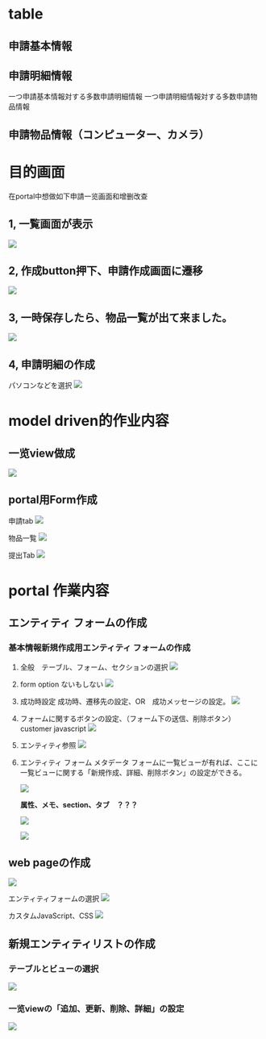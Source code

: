 # table

## 申請基本情報

## 申請明細情報
一つ申請基本情報対する多数申請明細情報
一つ申請明細情報対する多数申請物品情報

## 申請物品情報（コンピューター、カメラ）

# 目的画面

在portal中想做如下申請一览画面和增删改查

## 1, 一覧画面が表示

![](img\2021-11-15-16-06-01.png)

## 2, 作成button押下、申請作成画面に遷移
![](img\2021-11-15-19-31-39.png)

## 3, 一時保存したら、物品一覧が出て来ました。

![](img\2021-11-15-19-37-13.png)

## 4, 申請明細の作成
パソコンなどを選択
![](img\2021-11-15-19-40-48.png)



# model driven的作业内容

## 一览view做成

![](img\2021-11-15-18-27-42.png)

## portal用Form作成

申請tab
![](img\2021-11-15-18-29-57.png)

物品一覧
![](img\2021-11-15-19-27-57.png)

提出Tab
![](img\2021-11-15-18-31-35.png)

# portal 作業内容

## エンティティ フォームの作成

### 基本情報新規作成用エンティティ フォームの作成

1. 全般　テーブル、フォーム、セクションの選択
    ![](img\2021-11-15-18-44-11.png)

2. form option 
   ないもしない
    ![](img\2021-11-15-19-45-14.png)

3. 成功時設定
   成功時、遷移先の設定、OR　成功メッセージの設定。
   ![](img\2021-11-15-19-47-16.png)

4. フォームに関するボタンの設定、（フォーム下の送信、削除ボタン）
   customer javascript
   ![](img\2021-11-15-19-50-30.png)

5. エンティティ参照
   ![](img\2021-11-15-19-51-24.png)   

6. エンティティ フォーム メタデータ
   フォームに一覧ビューが有れば、ここに一覧ビューに関する「新規作成、詳細、削除ボタン」の設定ができる。

   ![](img\2021-11-15-19-55-11.png)

   **属性、メモ、section、タブ　？？？**
   
   ![](img\2021-11-15-20-00-50.png)

   ![](img\2021-11-15-20-05-54.png)

## web pageの作成

![](img\2021-11-15-20-25-10.png)

エンティティフォームの選択
![](img\2021-11-15-20-27-42.png)

カスタムJavaScript、CSS
![](img\2021-11-15-20-29-34.png)



## 新規エンティティリストの作成

### テーブルとビューの選択
![](img\2021-11-15-19-02-14.png)

### 一览viewの「追加、更新、削除、詳細」の設定

![](img\2021-11-15-19-15-30.png)



